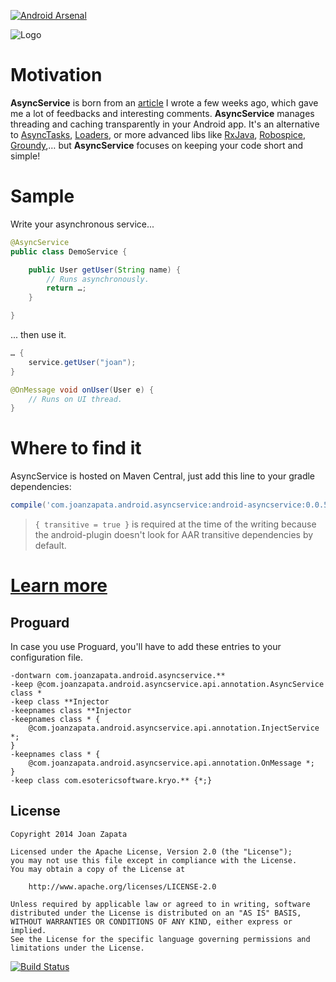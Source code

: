 [![Android Arsenal](https://img.shields.io/badge/Android%20Arsenal-AsyncService-brightgreen.svg?style=flat)](https://android-arsenal.com/details/1/1330)

![Logo](https://raw.githubusercontent.com/JoanZapata/android-asyncservice/master/logo.png)

# Motivation

**AsyncService** is born from an [article](http://blog.joanzapata.com/robust-architecture-for-an-android-app/) I wrote a few weeks ago, which gave me a lot of feedbacks and interesting comments. **AsyncService** manages threading and caching transparently in your Android app. It's an alternative to [AsyncTasks](http://developer.android.com/reference/android/os/AsyncTask.html), [Loaders](http://developer.android.com/guide/components/loaders.html), or more advanced libs like [RxJava](https://github.com/Netflix/RxJava), [Robospice](https://github.com/stephanenicolas/robospice), [Groundy](https://github.com/telly/groundy),… but **AsyncService** focuses on keeping your code short and simple!

# Sample

Write your asynchronous service...

```java 
@AsyncService
public class DemoService {

    public User getUser(String name) {
        // Runs asynchronously.
        return …;
    }

}
```

... then use it.

```java
… {
    service.getUser("joan");
}

@OnMessage void onUser(User e) {
    // Runs on UI thread.
}
```

# Where to find it

AsyncService is hosted on Maven Central, just add this line to your gradle dependencies:

```groovy
compile('com.joanzapata.android.asyncservice:android-asyncservice:0.0.5@aar') { transitive = true }
```

> ```{ transitive = true }``` is required at the time of the writing because the android-plugin doesn't look for AAR transitive dependencies by default.

# [Learn more](https://github.com/JoanZapata/android-asyncservice/wiki)

## Proguard

In case you use Proguard, you'll have to add these entries to your configuration file.

```
-dontwarn com.joanzapata.android.asyncservice.**
-keep @com.joanzapata.android.asyncservice.api.annotation.AsyncService class *
-keep class **Injector
-keepnames class **Injector
-keepnames class * {
    @com.joanzapata.android.asyncservice.api.annotation.InjectService *;
}
-keepnames class * {
    @com.joanzapata.android.asyncservice.api.annotation.OnMessage *;
}
-keep class com.esotericsoftware.kryo.** {*;}
```

## License

```
Copyright 2014 Joan Zapata

Licensed under the Apache License, Version 2.0 (the "License");
you may not use this file except in compliance with the License.
You may obtain a copy of the License at

    http://www.apache.org/licenses/LICENSE-2.0

Unless required by applicable law or agreed to in writing, software
distributed under the License is distributed on an "AS IS" BASIS,
WITHOUT WARRANTIES OR CONDITIONS OF ANY KIND, either express or implied.
See the License for the specific language governing permissions and
limitations under the License.
```

[![Build Status](https://travis-ci.org/JoanZapata/android-asyncservice.svg?branch=master)](https://travis-ci.org/JoanZapata/android-asyncservice)
